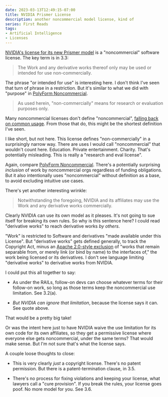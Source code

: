 ```yaml
---
date: 2023-03-13T12:49:15-07:00
title: NVIDIA Prismer License
description: another noncommercial model license, kind of
series: First Reads
tags:
- Artificial Intelligence
- Licenses
---
```


[NVIDIA's license for its new Prismer model](https://github.com/NVlabs/prismer/blob/main/LICENSE) is a "noncommercial" software license.  The key term is in 3.3:

> The Work and any derivative works thereof only may be used or intended for use non-commercially.

The phrase "or intended for use" is interesting here.  I don't think I've seen that turn of phrase in a restriction.  But it's similar to what we did with "purpose" in [PolyForm Noncommercial](https://polyformproject.org/licenses/noncommercial/1.0.0/).

> As used herein, "non-commercially" means for research or evaluation purposes only.

Many noncommercial licenses don't define "noncommercial",  [falling back on common usage](https://writing.kemitchell.com/2023/01/30/Law-Does-Not-Require-Legalese#plain-meaning).  From those that do, this might be the shortest definition I've seen.

I like short, but not here.  This license defines "non-commercially" in a surprisingly narrow way.  There are uses I would call "noncommercial" that wouldn't count here.  Education.  Private entertainment.  Charity.  That's potentially misleading.  This is really a "research and eval license".

Again, compare [PolyForm Noncommercial](https://polyformproject.org/licenses/noncommercial/1.0.0/).  There's a potentially surprising _inclusion_ of work by noncommercial orgs regardless of funding obligations.  But it also intentionally uses "noncommercial" without definition as a base, to avoid excluding intuitive use cases.

There's yet another interesting wrinkle:

> Notwithstanding the foregoing, NVIDIA and its affiliates may use the Work and any derivative works commercially.

Clearly NVIDIA can use its own model as it pleases.  It's not going to sue itself for breaking its own rules.  So why is this sentence here?  I could read "derivative works" to reach derivative works _by others_.

"Work" is restricted to Software and derivatives "made available under this License".  But "derivative works" gets defined generally, to track the Copyright Act, minus an [Apache 2.0-style exclusion](https://apache.org/licenses/LICENSE-2.0) of "works that remain separable from, or merely link (or bind by name) to the interfaces of," the work being licensed or its derivatives.  I don't see language limiting "derivative works" to derivative works from NVIDIA.

I could put this all together to say:

- As under the RAILs, follow-on devs can choose whatever terms for their follow-on work, so long as those terms keep the noncommercial use limitation.  See 3.2(a).

- _But NVIDIA can ignore that limitation_, because the license says it can.  See quote above.

That would be a pretty big take!

Or was the intent here just to have NVIDIA waive the use limitation for its own code for its own affiliates, so they get a permissive license where everyone else gets noncommercial, under the same terms?  That would make sense.  But I'm not sure that's what the license says.

A couple loose thoughts to close:

- This is very clearly _just_ a copyright license.  There's no patent permission.  But there is a patent-termination clause, in 3.5.

- There's no process for fixing violations and keeping your license, what lawyers call a "cure provision".  If you break the rules, your license goes poof.  No more model for you.  See 3.6.
